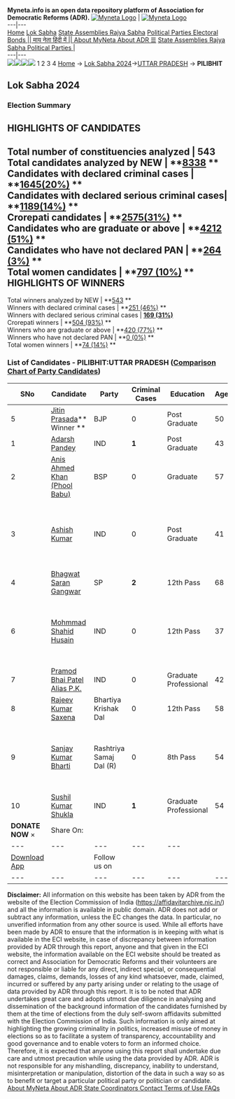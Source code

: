 **Myneta.info is an open data repository platform of Association for Democratic Reforms (ADR).**
[![Myneta Logo](https://www.myneta.info/lib/img/myneta-logo.png)](https://www.myneta.info/) | [![Myneta Logo](https://www.myneta.info/lib/img/adr-logo.png)](https://adrindia.org)  
---|---  
[Home](https://www.myneta.info/) [Lok Sabha](https://www.myneta.info/#ls "Lok Sabha") [ State Assemblies ](https://www.myneta.info/#sa "State Assemblies") [Rajya Sabha](https://www.myneta.info/#rs "Rajya Sabha") [Political Parties ](https://www.myneta.info/party "Political Parties") [ Electoral Bonds ](https://www.myneta.info/electoral_bonds "Electoral Bonds") [ || माय नेता हिंदी में || ](https://translate.google.co.in/translate?prev=hp&hl=en&js=y&u=www.myneta.info&sl=en&tl=hi&history_state0=) [ About MyNeta ](https://adrindia.org/content/about-myneta) [ About ADR ](https://adrindia.org/about-adr/who-we-are) [☰](javascript:void\(0\))
[ State Assemblies ](https://www.myneta.info/#sa "State Assemblies") [ Rajya Sabha ](https://www.myneta.info/#rs "Rajya Sabha") [ Political Parties ](https://www.myneta.info/party "Political Parties")
|   
---|---  
![](https://www.myneta.info/lib/img/banner/banner-1.png)![](https://www.myneta.info/lib/img/banner/banner-2.png)![](https://www.myneta.info/lib/img/banner/banner-3.png)![](https://www.myneta.info/lib/img/banner/banner-4.png)
1  2  3  4 
[Home](https://www.myneta.info/) → [Lok Sabha 2024](https://www.myneta.info/LokSabha2024/)→[UTTAR PRADESH](https://www.myneta.info/LokSabha2024/index.php?action=show_constituencies&state_id=35) → **PILIBHIT**
### 
## Lok Sabha 2024
###  Election Summary 
HIGHLIGHTS OF CANDIDATES  
---  
Total number of constituencies analyzed |  543   
Total candidates analyzed by NEW | **[8338](https://www.myneta.info/LokSabha2024/index.php?action=summary&subAction=candidates_analyzed&sort=candidate#summary) **  
Candidates with declared criminal cases | **[1645(20%)](https://www.myneta.info/LokSabha2024/index.php?action=summary&subAction=crime&sort=candidate#summary) **  
Candidates with declared serious criminal cases| **[1189(14%)](https://www.myneta.info/LokSabha2024/index.php?action=summary&subAction=serious_crime&sort=candidate#summary) **  
Crorepati candidates | **[2575(31%)](https://www.myneta.info/LokSabha2024/index.php?action=summary&subAction=crorepati&sort=candidate#summary) **  
Candidates who are graduate or above | **[4212 (51%)](https://www.myneta.info/LokSabha2024/index.php?action=summary&subAction=education&sort=candidate#summary) **  
Candidates who have not declared PAN | **[264 (3%)](https://www.myneta.info/LokSabha2024/index.php?action=summary&subAction=without_pan&sort=candidate#summary) **  
Total women candidates | **[797 (10%)](https://www.myneta.info/LokSabha2024/index.php?action=summary&subAction=women_candidate&sort=candidate#summary) **  
HIGHLIGHTS OF WINNERS  
---  
Total winners analyzed by NEW | **[543](https://www.myneta.info/LokSabha2024/index.php?action=summary&subAction=winner_analyzed&sort=candidate#summary) **  
Winners with declared criminal cases | **[251 (46%)](https://www.myneta.info/LokSabha2024/index.php?action=summary&subAction=winner_crime&sort=candidate#summary) **  
Winners with declared serious criminal cases | **[169 (31%)](https://www.myneta.info/LokSabha2024/index.php?action=summary&subAction=winner_serious_crime&sort=candidate#summary)**  
Crorepati winners | **[504 (93%)](https://www.myneta.info/LokSabha2024/index.php?action=summary&subAction=winner_crorepati&sort=candidate#summary) **  
Winners who are graduate or above | **[420 (77%)](https://www.myneta.info/LokSabha2024/index.php?action=summary&subAction=winner_education&sort=candidate#summary) **  
Winners who have not declared PAN | **[0 (0%)](https://www.myneta.info/LokSabha2024/index.php?action=summary&subAction=winner_without_pan&sort=candidate#summary) **  
Total women winners | **[74 (14%)](https://www.myneta.info/LokSabha2024/index.php?action=summary&subAction=winner_women&sort=candidate#summary) **  
### List of Candidates - PILIBHIT:UTTAR PRADESH ([Comparison Chart of Party Candidates](https://www.myneta.info/LokSabha2024/comparisonchart.php?constituency_id=455))
SNo | Candidate| Party| Criminal Cases| Education| Age| Total Assets| Liabilities  
---|---|---|---|---|---|---|---  
5  | [Jitin Prasada](https://www.myneta.info/LokSabha2024/candidate.php?candidate_id=899)** Winner ** | BJP | 0 | Post Graduate| 50 | Rs 29,89,25,408 ~ 29 Crore+ | Rs 0 ~   
1  | [Adarsh Pandey](https://www.myneta.info/LokSabha2024/candidate.php?candidate_id=900) | IND | **1** | Post Graduate| 43 | Rs 52,26,281 ~ 52 Lacs+ | Rs 0 ~   
2  | [Anis Ahmed Khan (Phool Babu)](https://www.myneta.info/LokSabha2024/candidate.php?candidate_id=297) | BSP | 0 | Graduate| 57 | Rs 7,45,21,063 ~ 7 Crore+ | Rs 24,39,902 ~ 24 Lacs+  
3  | [Ashish Kumar](https://www.myneta.info/LokSabha2024/candidate.php?candidate_id=896) | IND | 0 | Post Graduate| 41 | ![](https://myneta.info/image_v2.php?myneta_folder=LokSabha2024&candidate_id=896&col=ta) | ![](https://myneta.info/image_v2.php?myneta_folder=LokSabha2024&candidate_id=896&col=lia)  
4  | [Bhagwat Saran Gangwar](https://www.myneta.info/LokSabha2024/candidate.php?candidate_id=296) | SP | **2** | 12th Pass| 68 | Rs 3,36,63,477 ~ 3 Crore+ | Rs 0 ~   
6  | [Mohmmad Shahid Husain](https://www.myneta.info/LokSabha2024/candidate.php?candidate_id=894) | IND | 0 | 12th Pass| 37 | ![](https://myneta.info/image_v2.php?myneta_folder=LokSabha2024&candidate_id=894&col=ta) | ![](https://myneta.info/image_v2.php?myneta_folder=LokSabha2024&candidate_id=894&col=lia)  
7  | [Pramod Bhai Patel Alias P.K.](https://www.myneta.info/LokSabha2024/candidate.php?candidate_id=895) | IND | 0 | Graduate Professional| 42 | Rs 15,00,000 ~ 15 Lacs+ | Rs 0 ~   
8  | [Rajeev Kumar Saxena](https://www.myneta.info/LokSabha2024/candidate.php?candidate_id=897) | Bhartiya Krishak Dal | 0 | 12th Pass| 58 | Rs 2,74,00,000 ~ 2 Crore+ | Rs 0 ~   
9  | [Sanjay Kumar Bharti](https://www.myneta.info/LokSabha2024/candidate.php?candidate_id=41) | Rashtriya Samaj Dal (R) | 0 | 8th Pass| 54 | ![](https://myneta.info/image_v2.php?myneta_folder=LokSabha2024&candidate_id=41&col=ta) | ![](https://myneta.info/image_v2.php?myneta_folder=LokSabha2024&candidate_id=41&col=lia)  
10  | [Sushil Kumar Shukla](https://www.myneta.info/LokSabha2024/candidate.php?candidate_id=898) | IND | **1** | Graduate Professional| 54 | Rs 27,01,000 ~ 27 Lacs+ | Rs 8,00,000 ~ 8 Lacs+  
|  **DONATE NOW** × |  Share On:  | [](https://api.whatsapp.com/send?text=https%3A%2F%2Fmyneta.info%2Fpunjab2022%2Findex.php%3Faction%3Dshow_constituencies%26state_id%3D19) | [](https://www.facebook.com/sharer/sharer.php?u=https%3A%2F%2Fmyneta.info%2Fpunjab2022%2Findex.php%3Faction%3Dshow_constituencies%26state_id%3D19) | [](https://twitter.com/share?url=https%3A%2F%2Fmyneta.info%2Fpunjab2022%2Findex.php%3Faction%3Dshow_constituencies%26state_id%3D19)  
---|---|---|---|---  
| [ Download App ](https://play.google.com/store/apps/details?id=com.webrosoft.myneta1&pcampaignid=pcampaignidMKT-Other-global-all-co-prtnr-py-PartBadge-Mar2515-1) | [](https://play.google.com/store/apps/details?id=com.webrosoft.myneta1&pcampaignid=pcampaignidMKT-Other-global-all-co-prtnr-py-PartBadge-Mar2515-1) |  Follow us on  | [](https://www.facebook.com/adrindia.org/) | [](https://twitter.com/adrspeaks) | [](https://groups.google.com/g/national-election-watch?hl=en&pli=1) | [](https://www.instagram.com/adrspeaks/) | [](https://www.youtube.com/user/adrspeaks) | [](https://sharechat.com/profile/adrspeaks)  
---|---|---|---|---|---|---|---|---  
**Disclaimer:** All information on this website has been taken by ADR from the website of the Election Commission of India (https://affidavitarchive.nic.in/) and all the information is available in public domain. ADR does not add or subtract any information, unless the EC changes the data. In particular, no unverified information from any other source is used. While all efforts have been made by ADR to ensure that the information is in keeping with what is available in the ECI website, in case of discrepancy between information provided by ADR through this report, anyone and that given in the ECI website, the information available on the ECI website should be treated as correct and Association for Democratic Reforms and their volunteers are not responsible or liable for any direct, indirect special, or consequential damages, claims, demands, losses of any kind whatsoever, made, claimed, incurred or suffered by any party arising under or relating to the usage of data provided by ADR through this report. It is to be noted that ADR undertakes great care and adopts utmost due diligence in analysing and dissemination of the background information of the candidates furnished by them at the time of elections from the duly self-sworn affidavits submitted with the Election Commission of India. Such information is only aimed at highlighting the growing criminality in politics, increased misuse of money in elections so as to facilitate a system of transparency, accountability and good governance and to enable voters to form an informed choice. Therefore, it is expected that anyone using this report shall undertake due care and utmost precaution while using the data provided by ADR. ADR is not responsible for any mishandling, discrepancy, inability to understand, misinterpretation or manipulation, distortion of the data in such a way so as to benefit or target a particular political party or politician or candidate. 
[ About MyNeta ](https://adrindia.org/content/about-myneta) [ About ADR ](https://adrindia.org/about-adr/who-we-are) [ State Coordinators ](https://adrindia.org/about-adr/state-coordinators) [ Contact ](https://adrindia.org/contact-us) [ Terms of Use ](https://adrindia.org/content/adr-terms-use) [ FAQs ](https://adrindia.org/content/faqs)
